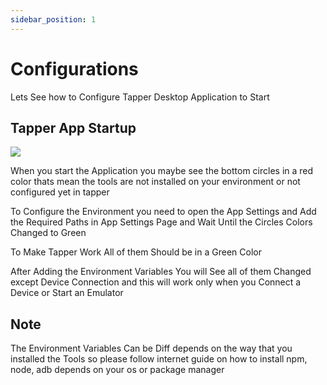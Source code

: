 ```yaml
---
sidebar_position: 1
---
```


# Configurations

Lets See how to Configure Tapper Desktop Application to Start


## Tapper App Startup

![](https://github.com/tapper-app/assets/blob/main/Screenshot%202024-01-26%20at%205.42.03%E2%80%AFAM.png?raw=true)

When you start the Application you maybe see the bottom circles in a red color thats mean the tools are not installed on your environment
or not configured yet in tapper

To Configure the Environment you need to open the App Settings and Add the Required Paths in App Settings Page and Wait Until the Circles Colors Changed to Green

To Make Tapper Work All of them Should be in a Green Color

After Adding the Environment Variables You will See all of them Changed except Device Connection and this will work only when you Connect a Device or Start an Emulator

## Note

The Environment Variables Can be Diff depends on the way that you installed the Tools so please follow internet guide on how to install npm, node, adb depends on your os or package manager


